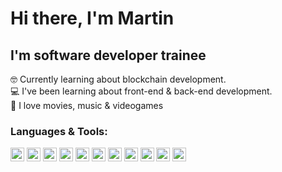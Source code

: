 # Hi there, I'm Martin

## I'm software developer trainee
🤓 Currently learning about blockchain development.<br/>
💻 I've been learning about front-end & back-end development.<br/>
👾 I love movies, music & videogames

### Languages & Tools:
[<img alt="html icon" src="https://cdn-icons-png.flaticon.com/512/1051/1051277.png" width="22px" title="HTML 5" />](https://www.w3schools.com/html/default.asp)
[<img title="CSS" alt="css icon" src="https://cdn-icons-png.flaticon.com/512/732/732190.png" width="22px"  />](https://www.w3schools.com/css/default.asp)
[<img title="Javascript" src="https://cdn-icons.flaticon.com/png/512/4726/premium/4726005.png?token=exp=1637875420~hmac=df8fd218da44cbdcd1b72836c91b66e5" width="22px"/>](https://javascript.info/)
[<img title="Reactjs" alt="react icon" src="https://cdn-icons-png.flaticon.com/512/753/753244.png" width="22px"  />](https://reactjs.org/)
[<img title="SASS" alt="sass icon" src="https://cdn-icons-png.flaticon.com/512/5968/5968358.png" width="22px"  />](https://https://sass-lang.com/documentation)
[<img title="Nodejs" alt="nodejs icon" src="https://cdn-icons-png.flaticon.com/512/5968/5968322.png" width="22px"  />](https://nodejs.org/)
[<img title="Deno" alt="deno icon" src="https://deno.land/logo.svg" width="22px"  />](https://deno.land/)
[<img title="Solidity" alt="solidity icon" src="https://external-content.duckduckgo.com/iu/?u=https%3A%2F%2Fludu-assets.s3.amazonaws.com%2Flesson-icons%2F26%2FOS6xpcvmIL6y0G3ZQW99&f=1&nofb=1" width="22px"  />](https://soliditylang.org/)
[<img title="Python" alt="python icon" src="https://cdn-icons-png.flaticon.com/512/5968/5968350.png" width="22px"  />](https://www.python.org/)
[<img title="Typescript" alt="typescript icon" src="https://cdn-icons-png.flaticon.com/512/5968/5968381.png" width="22px"  />](https://www.typescriptlang.org/)
[<img title="Rust" alt="rust icon" src="https://www.rust-lang.org/static/images/rust-logo-blk.svg" width="22px"  />](https://www.rust-lang.org/)